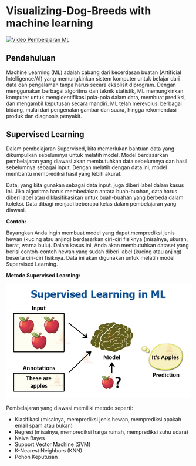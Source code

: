 # Visualizing-Dog-Breeds with machine learning

[![Video Pembelajaran ML](https://img.youtube.com/vi/jhzcHF2BHS4/0.jpg)](https://youtu.be/jhzcHF2BHS4)

## Pendahuluan

Machine Learning (ML) adalah cabang dari kecerdasan buatan (Artificial Intelligence/AI) yang memungkinkan sistem komputer untuk belajar dari data dan pengalaman tanpa harus secara eksplisit diprogram. Dengan menggunakan berbagai algoritma dan teknik statistik, ML memungkinkan komputer untuk mengidentifikasi pola-pola dalam data, membuat prediksi, dan mengambil keputusan secara mandiri. ML telah merevolusi berbagai bidang, mulai dari pengenalan gambar dan suara, hingga rekomendasi produk dan diagnosis penyakit.

## Supervised Learning

Dalam pembelajaran Supervised, kita memerlukan bantuan data yang dikumpulkan sebelumnya untuk melatih model. Model berdasarkan pembelajaran yang diawasi akan membutuhkan data sebelumnya dan hasil sebelumnya sebagai input. Dengan melatih dengan data ini, model membantu memprediksi hasil yang lebih akurat.

Data, yang kita gunakan sebagai data input, juga diberi label dalam kasus ini. Jika algoritma harus membedakan antara buah-buahan, data harus diberi label atau diklasifikasikan untuk buah-buahan yang berbeda dalam koleksi. Data dibagi menjadi beberapa kelas dalam pembelajaran yang diawasi.

**Contoh:**

Bayangkan Anda ingin membuat model yang dapat memprediksi jenis hewan (kucing atau anjing) berdasarkan ciri-ciri fisiknya (misalnya, ukuran, berat, warna bulu). Dalam kasus ini, Anda akan membutuhkan dataset yang berisi contoh-contoh hewan yang sudah diberi label (kucing atau anjing) beserta ciri-ciri fisiknya. Data ini akan digunakan untuk melatih model Supervised Learning.

**Metode Supervised Learning:**

![Supervised Learning](https://raw.githubusercontent.com/cendolboy/visualizing-dog-breeds-with-machine-learning/refs/heads/main/Supervised-Learning-in-ML.webp)

Pembelajaran yang diawasi memiliki metode seperti:

* Klasifikasi (misalnya, memprediksi jenis hewan, memprediksi apakah email spam atau bukan)
* Regresi (misalnya, memprediksi harga rumah, memprediksi suhu udara)
* Naive Bayes
* Support Vector Machine (SVM)
* K-Nearest Neighbors (KNN)
* Pohon Keputusan


